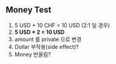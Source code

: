 Money Test
---
1. 5 USD + 10 CHF = 10 USD (2:1 일 경우)
2. __5 USD * 2 = 10 USD__
3. amount 를 private 으로 변경
4. Dollar 부작용(side effect)?
5. Money 반올림?
